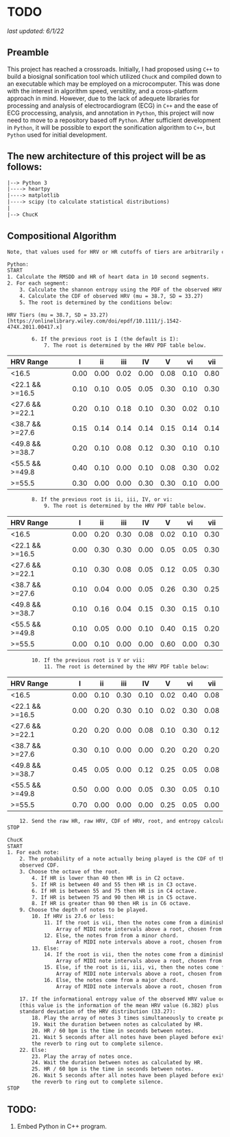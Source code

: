 # TODO

_last updated: 6/1/22_

## Preamble

This project has reached a crossroads. Initially, I had proposed using
`C++` to build a biosignal sonification tool which utilized `ChucK` and
compiled down to an executable which may be employed on a microcomputer.
This was done with the interest in algorithm speed, versitility, and a
cross-platform approach in mind. However, due to the lack of adequete
libraries for processing and analysis of electrocardiogram (ECG) in `C++`
and the ease of ECG proccessing, analysis, and annotation in `Python`,
this project will now need to move to a repository based off `Python`.
After sufficient development in `Python`, it will be possible to export
the sonification algorithm to `C++`, but `Python` used for initial development.

## The new architecture of this project will be as follows:

```txt
|--> Python 3
|----> heartpy
|----> matplotlib
|----> scipy (to calculate statistical distributions)
|
|--> ChucK
```

## Compositional Algorithm

```txt
Note, that values used for HRV or HR cutoffs of tiers are arbitrarily chosen by preference and experience.

Python:
START
1. Calculate the RMSDD and HR of heart data in 10 second segments.
2. For each segment:
	3. Calculate the shannon entropy using the PDF of the observed HRV (mu = 38.7, SD = 33.27) and apply that value to the probability that a chord is played.
	4. Calculate the CDF of observed HRV (mu = 38.7, SD = 33.27)
	5. The root is determined by the conditions below:
```

`HRV Tiers (mu = 38.7, SD = 33.27) [https://onlinelibrary.wiley.com/doi/epdf/10.1111/j.1542-474X.2011.00417.x]`

```txt
		6. If the previous root is I (the default is I):
			7. The root is determined by the HRV PDF table below.
```

| HRV Range       |  I   |  ii  | iii  |  IV  |  V   |  vi  | vii  |
| :-------------- | :--: | :--: | :--: | :--: | :--: | :--: | :--: |
| <16.5           | 0.00 | 0.00 | 0.02 | 0.00 | 0.08 | 0.10 | 0.80 |
| <22.1 && >=16.5 | 0.10 | 0.10 | 0.05 | 0.05 | 0.30 | 0.10 | 0.30 |
| <27.6 && >=22.1 | 0.20 | 0.10 | 0.18 | 0.10 | 0.30 | 0.02 | 0.10 |
| <38.7 && >=27.6 | 0.15 | 0.14 | 0.14 | 0.14 | 0.15 | 0.14 | 0.14 |
| <49.8 && >=38.7 | 0.20 | 0.10 | 0.08 | 0.12 | 0.30 | 0.10 | 0.10 |
| <55.5 && >=49.8 | 0.40 | 0.10 | 0.00 | 0.10 | 0.08 | 0.30 | 0.02 |
| >=55.5          | 0.30 | 0.00 | 0.00 | 0.30 | 0.30 | 0.10 | 0.00 |

```txt
		8. If the previous root is ii, iii, IV, or vi:
			9. The root is determined by the HRV PDF table below.
```

| HRV Range       |  I   |  ii  | iii  |  IV  |  V   |  vi  | vii  |
| :-------------- | :--: | :--: | :--: | :--: | :--: | :--: | :--: |
| <16.5           | 0.00 | 0.20 | 0.30 | 0.08 | 0.02 | 0.10 | 0.30 |
| <22.1 && >=16.5 | 0.00 | 0.30 | 0.30 | 0.00 | 0.05 | 0.05 | 0.30 |
| <27.6 && >=22.1 | 0.10 | 0.30 | 0.08 | 0.05 | 0.12 | 0.05 | 0.30 |
| <38.7 && >=27.6 | 0.10 | 0.04 | 0.00 | 0.05 | 0.26 | 0.30 | 0.25 |
| <49.8 && >=38.7 | 0.10 | 0.16 | 0.04 | 0.15 | 0.30 | 0.15 | 0.10 |
| <55.5 && >=49.8 | 0.10 | 0.05 | 0.00 | 0.10 | 0.40 | 0.15 | 0.20 |
| >=55.5          | 0.00 | 0.10 | 0.00 | 0.00 | 0.60 | 0.00 | 0.30 |

```txt
		10. If the previous root is V or vii:
			11. The root is determined by the HRV PDF table below:
```

| HRV Range       |  I   |  ii  | iii  |  IV  |  V   |  vi  | vii  |
| :-------------- | :--: | :--: | :--: | :--: | :--: | :--: | :--: |
| <16.5           | 0.00 | 0.10 | 0.30 | 0.10 | 0.02 | 0.40 | 0.08 |
| <22.1 && >=16.5 | 0.00 | 0.20 | 0.30 | 0.10 | 0.02 | 0.30 | 0.08 |
| <27.6 && >=22.1 | 0.20 | 0.20 | 0.00 | 0.08 | 0.10 | 0.30 | 0.12 |
| <38.7 && >=27.6 | 0.30 | 0.10 | 0.00 | 0.00 | 0.20 | 0.20 | 0.20 |
| <49.8 && >=38.7 | 0.45 | 0.05 | 0.00 | 0.12 | 0.25 | 0.05 | 0.08 |
| <55.5 && >=49.8 | 0.50 | 0.00 | 0.00 | 0.05 | 0.30 | 0.05 | 0.10 |
| >=55.5          | 0.70 | 0.00 | 0.00 | 0.00 | 0.25 | 0.05 | 0.00 |

```txt
	12. Send the raw HR, raw HRV, CDF of HRV, root, and entropy calculation to ChucK
STOP

ChucK
START
1. For each note:
	2. The probability of a note actually being played is the CDF of the
	observed CDF.
	3. Choose the octave of the root.
		4. If HR is lower than 40 then HR is in C2 octave.
		5. If HR is between 40 and 55 then HR is in C3 octave.
		6. If HR is between 55 and 75 then HR is in C4 octave.
		7. If HR is between 75 and 90 then HR is in C5 octave.
		8. If HR is greater than 90 then HR is in C6 octave.
	9. Choose the depth of notes to be played.
		10. If HRV is 27.6 or less:
			11. If the root is vii, then the notes come from a diminished chord.
				Array of MIDI note intervals above a root, chosen from randomly: [0, 3, 6, 12, -6, 15]
			12. Else, the notes from from a minor chord.
				Array of MIDI note intervals above a root, chosen from randomly: [0, 3, 7, 12, -5, 15]
		13. Else:
			14. If the root is vii, then the notes come from a diminished chord.
				Array of MIDI note intervals above a root, chosen from randomly: [0, 3, 6, 12, -6, 15]
			15. Else, if the root is ii, iii, vi, then the notes come from a minor chord.
				Array of MIDI note intervals above a root, chosen from randomly: [0, 3, 7, 12, -5, 15]
			16. Else, the notes come from a major chord.
				Array of MIDI note intervals above a root, chosen from randomly: [0, 4, 7, 12, -5, 16]

	17. If the informational entropy value of the observed HRV value occuring is greater than 8.005
	(this value is the information of the mean HRV value (6.382) plus  one and a half the information value of
	standard deviation of the HRV distribution (33.27):
		18. Play the array of notes 3 times simultaneously to create polyphony.
		19. Wait the duration between notes as calculated by HR.
		20. HR / 60 bpm is the time in seconds between notes.
		21. Wait 5 seconds after all notes have been played before exiting the function to allow
		the reverb to ring out to complete silence.
	22. Else:
		23. Play the array of notes once.
		24. Wait the duration between notes as calculated by HR.
		25. HR / 60 bpm is the time in seconds between notes.
		26. Wait 5 seconds after all notes have been played before exiting the function to allow
		the reverb to ring out to complete silence.
STOP
```

## TODO:

1. Embed Python in C++ program.
